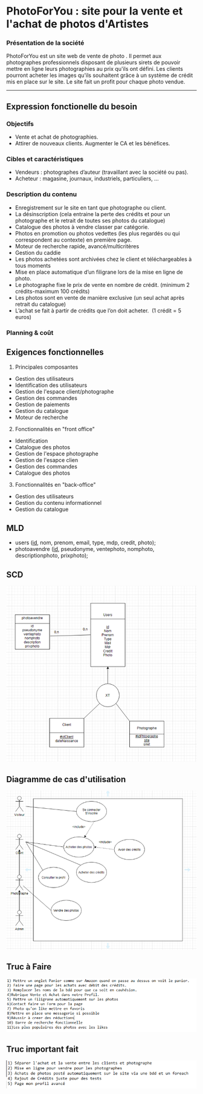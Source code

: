 # PhotoForYou : site pour la vente et l'achat de photos d'Artistes

### Présentation de la société

PhotoForYou est un site web de vente de photo . Il permet aux photographes professionnels disposant de plusieurs sirets de pouvoir mettre en ligne leurs photographies au prix qu'ils ont défini. Les clients pourront acheter les images qu'ils souhaitent grâce à un système de crédit mis en place sur le site. Le site fait un profit pour chaque photo vendue.

---

## Expression fonctionelle du besoin

### Objectifs
+ Vente et achat de photographies.
+ Attirer de nouveaux clients. Augmenter le CA et les bénéfices. 

### Cibles et caractéristiques
+ Vendeurs : photographes d’auteur (travaillant avec la société ou pas).
+ Acheteur : magasine, journaux, industriels, particuliers, ...

### Description du contenu

- Enregistrement sur le site en tant que photographe ou client.
- La désinscription (cela entraine la perte des crédits et pour un photographe et le retrait de toutes ses photos du catalogue)
- Catalogue des photos à vendre classer par catégorie.
- Photos en promotion ou photos vedettes (les plus regardés ou qui correspondent au contexte) en première page.
- Moteur de recherche rapide, avancé/multicritères
- Gestion du caddie
- Les photos achetées sont archivées chez le client et téléchargeables à tous moments
- Mise en place automatique d’un filigrane lors de la mise en ligne de photo.
- Le photographe fixe le prix de vente en nombre de crédit. (minimum 2 crédits-maximum 100 crédits)
- Les photos sont en vente de manière exclusive (un seul achat après retrait du catalogue)
- L’achat se fait à partir de crédits que l’on doit acheter.  (1 crédit = 5 euros)

### Planning & coût

## Exigences fonctionnelles

1. Principales composantes
- Gestion des utilisateurs
- Identification des utilisateurs
- Gestion de l'espace client/photographe
- Gestion des commandes
- Gestion de paiements
- Gestion du catalogue
- Moteur de recherche

2. Fonctionnalités en "front office"
- Identification
- Catalogue des photos
- Gestion de l'espace photographe
- Gestion de l'esapce clien
- Gestion des commandes
- Catalogue des photos

3. Fonctionnalités en "back-office"
- Gestion des utilisateurs
- Gestion du contenu informationnel
- Gestion du catalogue

## MLD
- users (<ins>id</ins>, nom, prenom, email, type, mdp, credit, photo);
- photoavendre (<ins>id</ins>, pseudonyme, ventephoto, nomphoto, descriptionphoto, prixphoto);

## SCD

![SCD](SCD.png)

## Diagramme de cas d'utilisation

![SCD](CasUtilisation.png)

## Truc à Faire

![TaF](TrucàFaire.png)

## Truc important fait

![Fait](Fait.png)
